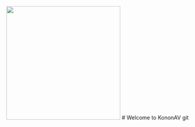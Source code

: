 <img src="https://github.com/user-attachments/assets/06a72d03-c670-4a96-b550-fd1c05119b14" width="300"/>
# Welcome to KononAV git 
